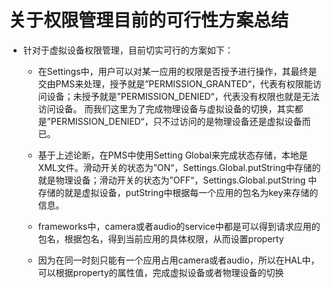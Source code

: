 # 关于权限管理目前的可行性方案总结
- 针对于虚拟设备权限管理，目前切实可行的方案如下：
   -   在Settings中，用户可以对某一应用的权限是否授予进行操作，其最终是交由PMS来处理，授予就是”PERMISSION_GRANTED“，代表有权限能访问设备；未授予就是”PERMISSION_DENIED“，代表没有权限也就是无法访问设备。
而我们这里为了完成物理设备与虚拟设备的切换，其实都是”PERMISSION_DENIED“，只不过访问的是物理设备还是虚拟设备而已。

   -   基于上述论断，在PMS中使用Setting Global来完成状态存储，本地是XML文件。滑动开关的状态为”ON“，Settings.Global.putString中存储的就是物理设备；滑动开关的状态为”OFF“，Settings.Global.putString
中存储的就是虚拟设备，putString中根据每一个应用的包名为key来存储的信息。
   -   frameworks中，camera或者audio的service中都是可以得到请求应用的包名，根据包名，得到当前应用的具体权限，从而设置property
   -   因为在同一时刻只能有一个应用占用camera或者audio，所以在HAL中，可以根据property的属性值，完成虚拟设备或者物理设备的切换
